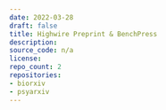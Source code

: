 ```yaml
---
date: 2022-03-28
draft: false
title: Highwire Preprint & BenchPress
description:
source_code: n/a
license:
repo_count: 2
repositories:
- biorxiv
- psyarxiv
---
```



